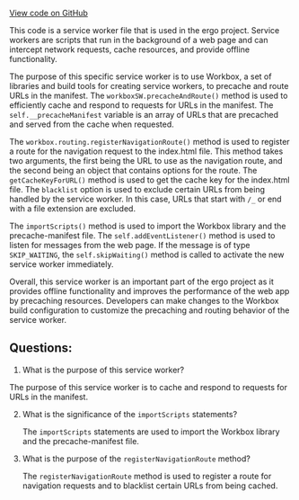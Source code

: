 [View code on GitHub](https://github.com/ergoplatform/ergo/src/main/resources/panel/service-worker.js)

This code is a service worker file that is used in the ergo project. Service workers are scripts that run in the background of a web page and can intercept network requests, cache resources, and provide offline functionality. 

The purpose of this specific service worker is to use Workbox, a set of libraries and build tools for creating service workers, to precache and route URLs in the manifest. The `workboxSW.precacheAndRoute()` method is used to efficiently cache and respond to requests for URLs in the manifest. The `self.__precacheManifest` variable is an array of URLs that are precached and served from the cache when requested. 

The `workbox.routing.registerNavigationRoute()` method is used to register a route for the navigation request to the index.html file. This method takes two arguments, the first being the URL to use as the navigation route, and the second being an object that contains options for the route. The `getCacheKeyForURL()` method is used to get the cache key for the index.html file. The `blacklist` option is used to exclude certain URLs from being handled by the service worker. In this case, URLs that start with `/_` or end with a file extension are excluded. 

The `importScripts()` method is used to import the Workbox library and the precache-manifest file. The `self.addEventListener()` method is used to listen for messages from the web page. If the message is of type `SKIP_WAITING`, the `self.skipWaiting()` method is called to activate the new service worker immediately. 

Overall, this service worker is an important part of the ergo project as it provides offline functionality and improves the performance of the web app by precaching resources. Developers can make changes to the Workbox build configuration to customize the precaching and routing behavior of the service worker.
## Questions: 
 1. What is the purpose of this service worker?
   
   The purpose of this service worker is to cache and respond to requests for URLs in the manifest.

2. What is the significance of the `importScripts` statements?
   
   The `importScripts` statements are used to import the Workbox library and the precache-manifest file.

3. What is the purpose of the `registerNavigationRoute` method?
   
   The `registerNavigationRoute` method is used to register a route for navigation requests and to blacklist certain URLs from being cached.
